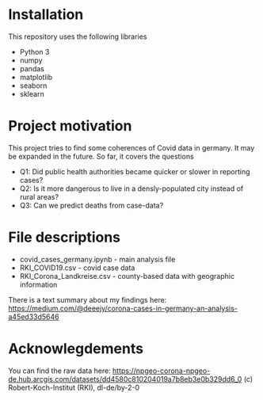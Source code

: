 # Installation
This repository uses the following libraries
+ Python 3
+ numpy
+ pandas
+ matplotlib
+ seaborn
+ sklearn

# Project motivation
This project tries to find some coherences of Covid data in germany. It may be expanded in the future. 
So far, it covers the questions 
+ Q1: Did public health authorities became quicker or slower in reporting cases?
+ Q2: Is it more dangerous to live in a densly-populated city instead of rural areas?
+ Q3: Can we predict deaths from case-data?

# File descriptions
* covid_cases_germany.ipynb - main  analysis file
* RKI_COVID19.csv - covid case data
* RKI_Corona_Landkreise.csv - county-based data with geographic information

There is a text summary about my findings here:
https://medium.com/@deeejy/corona-cases-in-germany-an-analysis-a45ed33d5646

# Acknowlegdements
You can find the raw data here: 
https://npgeo-corona-npgeo-de.hub.arcgis.com/datasets/dd4580c810204019a7b8eb3e0b329dd6_0 
(c) Robert-Koch-Institut (RKI), dl-de/by-2-0
